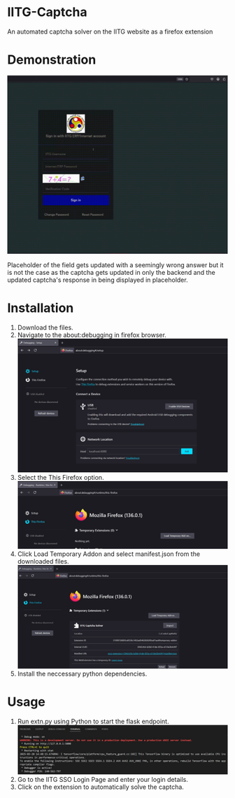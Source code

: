# IITG-Captcha
An automated captcha solver on the IITG website as a firefox extension


# Demonstration
![alt-text](https://github.com/avneesh10115/IITG-Captcha/blob/main/example.gif?raw=true)

Placeholder of the field gets updated with a seemingly wrong answer but it is not the case as the captcha gets updated in only the backend and the updated captcha's response in being displayed in placeholder.

# Installation

1) Download the files.
2) Navigate to the about:debugging in firefox browser.
![alt-text](https://github.com/avneesh10115/IITG-Captcha/blob/main/img1.jpg?raw=true)
3) Select the This Firefox option.
![alt-text](https://github.com/avneesh10115/IITG-Captcha/blob/main/img2.jpg?raw=true)
4) Click Load Temporary Addon and select manifest.json from the downloaded files.
![alt-text](https://github.com/avneesh10115/IITG-Captcha/blob/main/img3.jpg?raw=true)
5) Install the neccessary python dependencies.

# Usage

1) Run extn.py using Python to start the flask endpoint.
![alt-text](https://github.com/avneesh10115/IITG-Captcha/blob/main/img4.jpg?raw=true)
2) Go to the IITG SSO Login Page and enter your login details.
3) Click on the extension to automatically solve the captcha.


